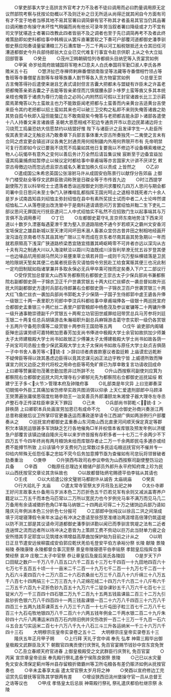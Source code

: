 <!-- { "loadSidebar": true } -->
　　○掌吏部事大学士高拱言外官考才力不及者不徒曰调用而必曰酌量调用原无定议然部院考察与抚按论劾概以不及则迁补之日无所适从尚得迁就其闲自今方面有司有才不宜于地者当移其地不易其官署曰调简僻有官不称其才者虽易其官当仍其品署曰调闲散亦有操守未坏性气稍偏而尚有他长可录年劳当叙者署曰降级或才力不宜有司文学犹堪造士者署曰改教此四者皆丽不及之调者也至于先已调简再考不及者此终难策励即如吏科都给事中韩楫议从罢斥直署罢软之下奏可户部覆河道都御史潘季驯御史蔡应阳奏请量留漕粮三万石漕库银一万二千两以河工船税银抵还太仓其旧任河漕道都御史今升兵部侍郎翁大立业已交代难复行事宜令赴京供职  上从之令大立姑回部管事
　　○癸丑
　　○茂州卫韩朝碉恰列寺都纲头目纳穵等入贡宴赏如例
　　○甲寅  命岁给周府故辅国将军睦木□息夫人白氏奉国将军勤□淑人李氏各养赡米五十石
　　○慧济扯巴寺禅师剌麻番僧锁南昝坚等法藏等寺番僧相竹领占等鲁班等寺番僧星吉劄等车禄等族番人劄节等各入贡方物宴赏如例
　　○总督王崇古言俺答得孙后遣使来谢且乞表式请封但言吉囊大把都未与盟疑有诈臣未之许盖老把都俺答亲弟吉囊之子吉能等皆亲弟侄而兀慎摆腰永卲卜哆罗土蛮等酋又多其本统亲枝也俺答于诸虏为尊行力能合之必同心内附然后可假以王封官诸酋长比三卫示羁縻焉苐俺答以为土蛮故主也力不能致臣闻老把都与土蛮善而内亲黄台吉适黄台吉使来臣令其约老把都以招土蛮如其来也可以破三卫交构之私即不来则失俺答诸酋之助其势自孤今秋即入寇但能螫辽左不敢南窥矣今俺答与老把都吉能永卲卜诸部各遣使十八人持番文来言诸酋感  圣朝大恩愿相戒不犯边专通贡开市以息边民苐诸边将士习烧荒工捣巢恐妨大信愿禁约以结盟好惟  陛下与诸臣计之且发译字生一人赴臣所俟其表至译之无触忌讳乃敢奏章下兵部言事体重大崇古所奏独凭一二夷使之言未有佥同之虑宜更会镇巡详议各夷乞封通贡用何规制疆内外用何界限开市有  先帝明禁可复行否即如今议已要我不烧荒不捣巢如其他日复要我以不修边不设备横索难继之物人心玩愒卒有意外之变何以善后务计万全然后请旨集议候  宸断至于边备宜益加谨其捣巢捕虏姑暂停止以候议定时都给事中章甫端等亦言国家大计讲不厌详乞  敕崇古毋徼边功而忽远虑且崇古威名久著宜加秩久任以责成  上皆然之
　　○乙卯
　　○遣成国公朱希忠英国公张溶驸马许从成固安伯陈景行以献俘分告郊庙  上御午门楼受赵全等俘文武群臣致词称贺是日磔全等于市传首九边
　　○时江西提学副使陈万言以科举校士士遗落者悉诣巡按御史刘思问求覆校几四万人思问与期会都司署中旦日思问未至士争门入骈襍喧乱都指挥王国光呵止之退相寻践死者六十余人是岁乡试南昌知县刘绍恤主弥封绍恤在县中有素所奖拔士试而中者二人士论哗然谓绍恤私二人从落卷提出改洗冒中于是南科道请谪思问万言罢绍恤并黜二生下吏礼二部议思问无罪国光行抚臣逮问二人中式绍恤实不私然不应招致门生以起事端其与万言俱不及调用奏可
　　○丁巳
　　○左都御史葛守礼言京师东南地势洼下西来河道以十数岁久湮塞每遇夏潦千里为壑入京道路阻绝不通今岁若顺天之霸州文安香河宝坻保定之雄县新城以至天津河间坏田禾溺人畜甚众宜仿古昔井田之制相地经画开浚沟洫在京南者尽东其亩其地广限以三年而成在京东者尽南其亩其势急期以一年而就若原隰高下浅深广狭道路桥梁悉宜随宜措置其崎岖畸零不可井者亦远以深沟从古十夫有沟之制通大川以入海浚畎浍以距川沟洫既成川涂皆利旱潦无忧五谷岁登其便一也边壕品坑用拒胡马然风沙易壅束草立填若井田一成则千沟万壑纵横错落是卫民地险限胡天堑矣其便二也属者抚臣告灾请恤倘令穷民赴工给食寓赈其便三也况此制一定均田制赋如指诸掌兼并多取永保必无兵甲卒乘可按而定矣奏入下户工二部议行
　　○受俘赏加总督宣大山西军务都察院右都御史王崇古太子少保兵部尚书兼都察院右副都御史荫一子锦衣卫正千户世袭赏银五十两大红纻丝蟒衣一袭总督如故升巡抚大同副都御史方逢时兵部右侍郎兼右佥都御史荫一子锦衣卫百户世袭赏银三十两大红飞鱼纻丝衣一袭加兵部尚书郭乾太子少保荫一子国子生侍郎郭中虗王遴各升俸一级银三十两一表里职方司郎中李汶兵科都给事中章甫端俸各一级银十两巡抚宣府佥都御史孟重银三十两纻丝二表里户部管粮郎中杨愈茂及参议崔镛等二十两镛升俸一级升通事鲍崇德副千户赏银五十两宥立功官田世威罪给冠带赏总兵马芳参将刘廷玉银二十两复任总兵胡镇游击朱瀚祖职升副总兵麻锦游击葛守柰实职一级仍各赏银十五两升守备苑宗儒等二级赏银十两参将王国勋等五两
　　○戊午  谕吏部内阁辅臣殚忠运谋劳绩可嘉特敕加恩春芳加支尚书俸进中极殿大学士余官如故拱加少师兼太子太师建极殿大学士尚书如故居正少傅兼太子太傅建极殿大学士尚书如故各荫一子尚宝司司丞殷士儋少保武英殿大学士太子太保尚书如故与原任大学士赵贞吉俱荫一子中书舍人春芳等＜锍-釒＞辞曰顷者虏酋款塞议者盈廷赖  上庙谟宏远乾断不疑俾臣等得以效其愚虑边臣得以竟其忠谋元凶正法边宇敉宁皆  上威德所致而殚谋宣力则又边臣之劳代将校之用命也臣等苟免旷瘝已为厚幸敢复言功请收回成命  上曰卿等赞襄密勿茂著忠勤加恩非过所辞不允
　　○升山西按察司副使刘应箕为都察院右佥都御史巡抚大同大理寺右少卿郜光先为都察院右佥都御史巡抚延绥  敕建宁王子多＜火节＞管理本府及钟陵府事
　　○礼部类是年灾异  上曰览卿奏深切兢惕中外臣工其痛加省饬修举实政共图消弭以仰承  上天仁爱遣刑部郎中马顾泽王爕萧遍张庸侯思宿度杜辂李勋王一治吴善员外郎潘颐龙朱湘曾子器大理寺左寺丞卢整石寺正传梁柱臣审录天下罪囚
　　○己未
　　○兵部尚书郭乾＜锍-釒＞辞秩荫  上曰卿职本兵处画宣劳加恩已有成命不允
　　○巡仓御史孙商兴奏浙江两总昔称疲敝后议卫所掌印官更番迭运而漕政遂举请令江西湖广俱如两浙例行户部覆奏从之
　　○巡抚宣府都御史孟重奏山东河南山西北直隶河间顺天保定真定等郡积欠本镇民运银甚多军饷缺乏乞行各地催角□羊并权借本省库银及预发年例以济缓急户部覆言该镇边储自隆庆元年以来岁终皆报有存积多者一十七万二千余两少不下四万五千今四年终尚有两月粮饷未给而库银存者止二万一千余两即民屯多逋亦或经费不能撙节所致  上曰该镇今岁支费何乃比常数过多民运屯粮巡抚官何不催并专一仰给内帑殊无任怨任事之忠姑不究今后务加意撙节亟为查催如有司怠玩将领冒破者劾奏重治
　　○庚申
　　○升狭西布政司右参议申佐为山西按察司副使整饬沿边兵备
　　○辛酉
　　○黜原任总理边关粮储户部员外郎升永平府知府席上珍为民以山西抚按官交章论其贪纵故也
　　○以故都督陆炳宅赐德平伯李铭从其请也
　　○壬戌
　　○以大祫遣公徐文璧驸马都尉许从诚告  太庙祧庙
　　○癸亥
　　○行大祫礼于  太庙
　　○遣太常寺官祭太岁月将及五祀之神
　　○太仆寺卿王好问言故事太仆备用马岁派本色二万匹折色五千匹若兑军有余则又减派盖寄养户籍定以二万五千而本色马匹常以二万所以宽民力也今岁例兑马率不满万而见马几二万备用有余请减徵折色角□羊每马纳银二十四两此可得二十万之储饷边兵部乃请如隆庆元年例派本色三分折色七分报可
　　○工部郎中张纯议以徐吕二洪之间渐成填于河堤寝薄假令来年水溢必有冲决之患请至徐邳至准缮治两涯增高倍薄仍筑遥堤以防不测工部是其议请命河道都御史潘季驯详勘以闻已而季驯言筑堤之法有二近者连遄悍之流而远者所以待冲决之患皆为上策顾工费不赀动以巨万此当财单力疲之会安所措其手足耶宜以见筑缕水埧增益高厚曲加保护始为目前之计从之
　　○以明日正旦节遣安远侯柳震成安伯郭应乾伏羌伯毛登安平伯方承裕分祭  长陵  献陵  景陵  裕陵  泰陵康陵  永陵都督佥事沉至祭  景皇帝陵寝德平伯李铭祭  孝懿皇后指挥佥事樊经祭  哀冲  庄敬二太子中官祭  恭让章皇后及废后吴氏各陵园
　　○是岁天下户口田赋之数户一千万八千八百五口六千二百五十三万七千四百一十九田地四百六十七万七千五百五十顷一十一亩米二千二百一十九万七千二百一十九万七千二百一十九石六斗麦四百六十二万六百二十六石农桑丝七万三千八百八十六斤绵三十八万五千八百七十四两绢三十二万三百九十八疋绵花绒二十四万六千六百二十八斤布六千二万五千六百九十疋折色钞九百五十九万六千二锭杂课钞五千八万六千七百七十三锭米六万一千三百四十四石银二万九千二百九十五两五钱盐课盐二百三十二万九引盐钞折色银六万八千四百四十一两三钱盐课银一百二十六万八千四百三十六万八千四百三十五两九钱茶课茶五十八万三千六百一十七斤屯田子粒三百七千二万八千七百三十九石屯牧地银四万八千二百六十六两五钱年例金二千两水银二百二十九斤朱砂四十六斤八两漕运米四百万石内除旧例并灾伤改折一百二十三万一千九百一石六斗五合五勺实运米二百七十六万八千九十八石三斗三升各运纳米一千三十六万六千四十三石
　　大明穆宗庄皇帝实录卷之五十二
　大明穆宗庄皇帝实录卷五十三
　　隆庆五年正月甲子朔
　　○上行拜  天礼于宫中谒  奉先  弘孝  神霄三殿毕出御皇极殿文武群臣及天下  朝觐官四夷贡使行庆贺礼  免百官宴赐节钱钞中宫东宫免贺
　　○乙丑立春顺天府官进春  上御皇极殿受之文武群臣行庆贺礼  免百官宴
　　○丙寅  宣宗章皇帝忌辰  奉先殿行祭礼遣泰宁侯陈良弼祭  景陵
　　○己巳以水灾量免文安永清保定蓟州等州县存留粮折徵霸州等卫所屯粮各有差仍赈济如例从抚按官奏也
　　○辛未孟春享太庙  遣太常官祭太岁月将之神
　　○癸酉以宣府修边工完诏赏先后督抚等官陈其学银两有差
　　○增设狭西旧洮州堡操守官一员从总督王之诰等议也
　　○甲戌  孝恪皇太后忌辰  神霄殿行祭礼  祭礼遣庆都伯杜继宗祭  永陵

